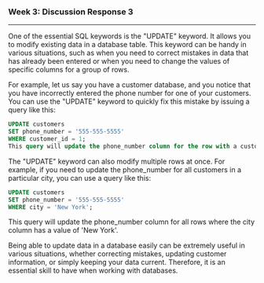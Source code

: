 ### Week 3: Discussion Response 3
---
One of the essential SQL keywords is the "UPDATE" keyword. It allows you to modify existing data in a database table. This keyword can be handy in various situations, such as when you need to correct mistakes in data that has already been entered or when you need to change the values of specific columns for a group of rows.

For example, let us say you have a customer database, and you notice that you have incorrectly entered the phone number for one of your customers. You can use the "UPDATE" keyword to quickly fix this mistake by issuing a query like this:
``` SQL
UPDATE customers
SET phone_number = '555-555-5555'
WHERE customer_id = 1;
This query will update the phone_number column for the row with a customer_id of 1 to the new value of '555-555-5555'.
```
The "UPDATE" keyword can also modify multiple rows at once. For example, if you need to update the phone_number for all customers in a particular city, you can use a query like this:

``` SQL
UPDATE customers
SET phone_number = '555-555-5555'
WHERE city = 'New York';
```
This query will update the phone_number column for all rows where the city column has a value of 'New York'.

Being able to update data in a database easily can be extremely useful in various situations, whether correcting mistakes, updating customer information, or simply keeping your data current. Therefore, it is an essential skill to have when working with databases.

